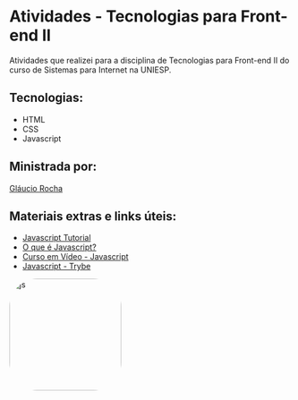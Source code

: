 # Atividades - Tecnologias para Front-end II
Atividades que realizei para a disciplina de Tecnologias para Front-end II do curso de Sistemas para Internet na UNIESP.



## Tecnologias:
- HTML
- CSS
- Javascript

## Ministrada por:
[Gláucio Rocha](https://www.linkedin.com/in/glauciobr/)

## Materiais extras e links úteis:
* [Javascript Tutorial](https://www.devmedia.com.br/javascript-tutorial/37257)
* [O que é Javascript?](https://tecnoblog.net/responde/o-que-e-javascript-guia-para-iniciantes/)
* [Curso em Vídeo - Javascript](https://www.cursoemvideo.com/curso/javascript/)
* [Javascript - Trybe](https://freecourse.betrybe.com/)

<div>
<img align="left" alt="js" height="200" style="border-radius:50px;" src="https://media2.giphy.com/media/4XXo8A7CIW1lZGgdhm/giphy.gif?cid=790b7611f84bfc210e5b60cdeed154d6d06a67e00c74603a&rid=giphy.gif&ct=s">
</div>




